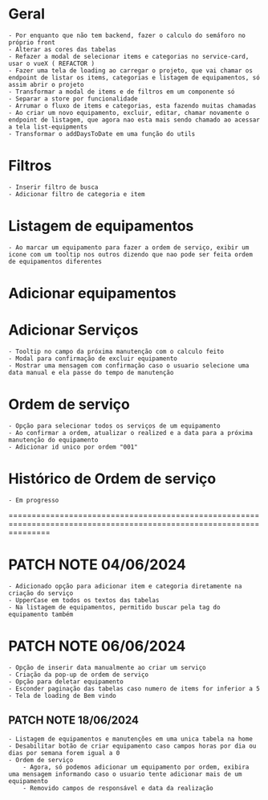 # Geral
    - Por enquanto que não tem backend, fazer o calculo do semáforo no próprio front
    - Alterar as cores das tabelas
    - Refazer a modal de selecionar items e categorias no service-card, usar o vueX ( REFACTOR )
    - Fazer uma tela de loading ao carregar o projeto, que vai chamar os endpoint de listar os items, categorias e listagem de equipamentos, só assim abrir o projeto
    - Transformar a modal de items e de filtros em um componente só
    - Separar a store por funcionalidade
    - Arrumar o fluxo de items e categorias, esta fazendo muitas chamadas
    - Ao criar um novo equipamento, excluir, editar, chamar novamente o endpoint de listagem, que agora nao esta mais sendo chamado ao acessar a tela list-equipments
    - Transformar o addDaysToDate em uma função do utils

# Filtros
    - Inserir filtro de busca
    - Adicionar filtro de categoria e item
    
# Listagem de equipamentos
    - Ao marcar um equipamento para fazer a ordem de serviço, exibir um icone com um tooltip nos outros dizendo que nao pode ser feita ordem de equipamentos diferentes

# Adicionar equipamentos

# Adicionar Serviços
    - Tooltip no campo da próxima manutenção com o calculo feito
    - Modal para confirmação de excluir equipamento
    - Mostrar uma mensagem com confirmação caso o usuario selecione uma data manual e ela passe do tempo de manutenção

# Ordem de serviço
    - Opção para selecionar todos os serviços de um equipamento
    - Ao confirmar a ordem, atualizar o realized e a data para a próxima manutenção do equipamento
    - Adicionar id unico por ordem "001"

# Histórico de Ordem de serviço
    - Em progresso

 =====================================================================================================================

# PATCH NOTE 04/06/2024
    - Adicionado opção para adicionar item e categoria diretamente na criação do serviço
    - UpperCase em todos os textos das tabelas
    - Na listagem de equipamentos, permitido buscar pela tag do equipamento também

# PATCH NOTE 06/06/2024
    - Opção de inserir data manualmente ao criar um serviço
    - Criação da pop-up de ordem de serviço
    - Opção para deletar equipamento
    - Esconder paginação das tabelas caso numero de items for inferior a 5
    - Tela de loading de Bem vindo

## PATCH NOTE 18/06/2024
    - Listagem de equipamentos e manutenções em uma unica tabela na home
    - Desabilitar botão de criar equipamento caso campos horas por dia ou dias por semana forem igual a 0
    - Ordem de serviço
        - Agora, só podemos adicionar um equipamento por ordem, exibira uma mensagem informando caso o usuario tente adicionar mais de um equipamento
        - Removido campos de responsável e data da realização
